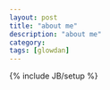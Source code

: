 ```yaml
---
layout: post
title: "about me"
description: "about me"
category: 
tags: [glowdan]
---
```

{% include JB/setup %}
